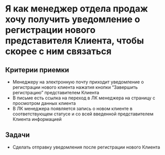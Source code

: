 # Я как менеджер отдела продаж хочу получить уведомление о регистрации нового представителя Клиента, чтобы скорее с ним связаться

## Критерии приемки

* Менеджеру на электронную почту приходит уведомление о регистрации нового клиента нажатия кнопки “Завершить регистрацию” представителем Клиента
* В письме есть ссылка на переход в ЛК менеджера на страницу с просмотром данных клиента
* В ЛК менеджера появляется запись о новом клиенте в соответствующем статусе и со всей введенной представителем Клиента информацией

## Задачи

* Сделать отправку уведомления после регистрации нового Клиента